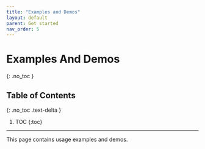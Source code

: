 ```yaml
---
title: "Examples and Demos"
layout: default
parent: Get started
nav_order: 5
---
```


# Examples And Demos
{: .no_toc }

## Table of Contents
{: .no_toc .text-delta }

1. TOC
{:toc}

---


This page contains usage examples and demos.
